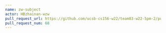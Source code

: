 ```yaml
---
name: zw-subject
actor: HBzhainan-wzw
pull_request_url: https://github.com/ucsb-cs156-w22/team03-w22-5pm-2/pull/68
pull_request_num: 68
---
```

